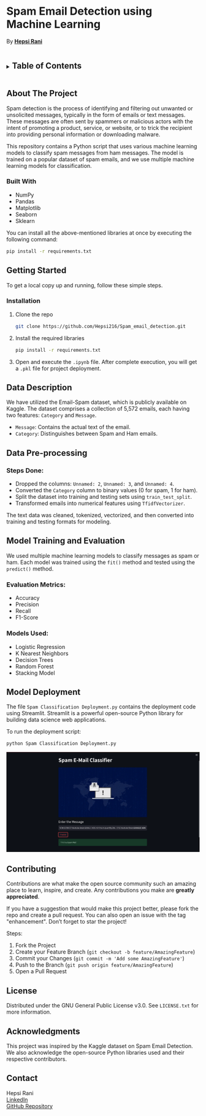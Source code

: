 # Spam Email Detection using Machine Learning 

By [<b>Hepsi Rani</b>](https://www.linkedin.com/in/hepsi-rani-4b78a3344/)

<!-- TABLE OF CONTENTS -->
<details>
  <summary><h2 style="display: inline-block">Table of Contents</h2></summary>
  <ol>
    <li>
      <a href="#about-the-project">About The Project</a>
      <ul>
        <li><a href="#built-with">Built With</a></li>
      </ul>
    </li>
    <li>
      <a href="#getting-started">Getting Started</a>
      <ul>
        <li><a href="#installation">Installation</a></li>
      </ul>
    </li>
    <li><a href="#data-description">Data Description</a></li>
    <li><a href="#data-pre-processing">Data Pre-processing</a></li>
    <li><a href="#model-training-and-evaluation">Model Training and Evaluation</a></li>
    <li><a href="#model-deployment">Model Deployment</a></li>
    <li><a href="#contributing">Contributing</a></li>
    <li><a href="#license">License</a></li>
    <li><a href="#acknowledgements">Acknowledgments</a></li>
    <li><a href="#contact">Contact</a></li>
  </ol>
</details>

<!-- ABOUT THE PROJECT -->
## About The Project

Spam detection is the process of identifying and filtering out unwanted or unsolicited messages, typically in the form of emails or text messages. These messages are often sent by spammers or malicious actors with the intent of promoting a product, service, or website, or to trick the recipient into providing personal information or downloading malware.

This repository contains a Python script that uses various machine learning models to classify spam messages from ham messages. The model is trained on a popular dataset of spam emails, and we use multiple machine learning models for classification.

### Built With

- NumPy
- Pandas
- Matplotlib
- Seaborn
- Sklearn

You can install all the above-mentioned libraries at once by executing the following command:

```sh
pip install -r requirements.txt
```

## Getting Started

To get a local copy up and running, follow these simple steps.

### Installation

1. Clone the repo

   ```sh
   git clone https://github.com/Hepsi216/Spam_email_detection.git
   ```

2. Install the required libraries

   ```sh
   pip install -r requirements.txt
   ```

3. Open and execute the ```.ipynb``` file. After complete execution, you will get a ```.pkl``` file for project deployment.

## Data Description

We have utilized the Email-Spam dataset, which is publicly available on Kaggle. The dataset comprises a collection of 5,572 emails, each having two features: `Category` and `Message`.

- `Message`: Contains the actual text of the email.  
- `Category`: Distinguishes between Spam and Ham emails.

## Data Pre-processing

### Steps Done:

- Dropped the columns: `Unnamed: 2`, `Unnamed: 3`, and `Unnamed: 4`.
- Converted the `Category` column to binary values (0 for spam, 1 for ham).
- Split the dataset into training and testing sets using `train_test_split`.
- Transformed emails into numerical features using `TfidfVectorizer`.

The text data was cleaned, tokenized, vectorized, and then converted into training and testing formats for modeling.

## Model Training and Evaluation

We used multiple machine learning models to classify messages as spam or ham. Each model was trained using the `fit()` method and tested using the `predict()` method.

### Evaluation Metrics:
- Accuracy
- Precision
- Recall
- F1-Score

### Models Used:
- Logistic Regression
- K Nearest Neighbors
- Decision Trees
- Random Forest
- Stacking Model

## Model Deployment

The file `Spam Classification Deployment.py` contains the deployment code using Streamlit. Streamlit is a powerful open-source Python library for building data science web applications.

To run the deployment script:

```sh
python Spam Classification Deployment.py
```

![Deployment Screenshot](https://github.com/Hepsi216/Spam_email_detection/blob/main/Data%20Source/deployment.png)

## Contributing

Contributions are what make the open source community such an amazing place to learn, inspire, and create. Any contributions you make are **greatly appreciated**.

If you have a suggestion that would make this project better, please fork the repo and create a pull request. You can also open an issue with the tag "enhancement". Don’t forget to star the project!

Steps:
1. Fork the Project
2. Create your Feature Branch (`git checkout -b feature/AmazingFeature`)
3. Commit your Changes (`git commit -m 'Add some AmazingFeature'`)
4. Push to the Branch (`git push origin feature/AmazingFeature`)
5. Open a Pull Request

## License

Distributed under the GNU General Public License v3.0. See `LICENSE.txt` for more information.

## Acknowledgments

This project was inspired by the Kaggle dataset on Spam Email Detection. We also acknowledge the open-source Python libraries used and their respective contributors.

## Contact

Hepsi Rani  
[LinkedIn](https://www.linkedin.com/in/hepsi-rani-4b78a3344/)  
[GitHub Repository](https://github.com/Hepsi216/Spam_email_detection.git)